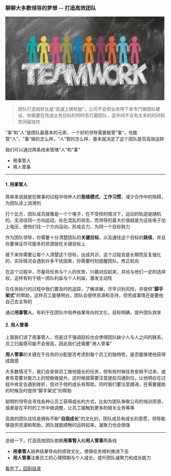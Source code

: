 ### 聊聊大多数领导的梦想 -- 打造高效团队

![假装这里有一张图片](/static/img/teamwork.png)

> 团队打造就好比是“高速上换轮胎”，公司不会把业务停下来专门做团队建设，你需要在完成业务目标的同时去打磨团队，这中间不会有太多的时间和空间留给你

“事”和“人”是团队最基本的元素，一个好的领导需要能管“事”，也能管“人”，“事”做的怎么样，“人”管的怎么样，基本就决定了这个团队是否高效运转

我们可以通过两条线来管理“人”和“事”

- 用事管人
- 用人管事

---

#### 1. 用事管人

简单来说就是在做事的过程中培养人的**思维模式**，**工作习惯**，减少合作中的阻碍，为团队涂上润滑剂

打个比方，团队成员就像是一个个电子，在不受控的情况下，运动的轨迹是随机的，无法往同一方向运动，处在混乱的状态，而领导的最大价值就是为这些电子加上电压，使他们往一个方向运动，形成合力，为同一个目标努力

作为团队领导，你需要十分清楚团队的**关键目标**，以及通往这个目标的**路径**，并且你要保证尽可能多的资源放在关键目标上

接下来你需要让每个人清楚这个目标，达成共识，这个过程会是长期而反复强化的，实际情况会遇到许多干扰因素，你需要时刻提醒团队，修正航向

在这个过程中，尽量将任务与个人的优势，兴趣对应起来，并给与他们一定的选择权，这样有利于统一团队利益与个人利益，激发主动性

在任务执行的过程中我们要及时的追踪，了解进展，尽早识别风险，并提供"**脚手架式**"的帮助，这样员工能够明白，团队会提供资源和支持，但完成事情还是要他自己去主导的

通过**用事管人**，有利于在团队中培养结果导向的文化，目标明确，提升团队效率

#### 2. 用人管事

上面我们讲了用事管人，但是过于强调目标也会使得团队缺少人与人之间的联系，员工归属感可能不会很高，因此我们还需要"用人管事"

**用人管事**的关键在于任务的分配是否考虑到每个员工的独特性，是否能够使他获得成就感

大多数情况下，我们会安排员工做他擅长的任务，但有些时候任务安排不过来，或者有意要对能力上的短板做提升，这时候就需要注意提前沟通到位，让他明白在过程中肯定会遇到挫折，但对于他的成长有帮助，同时我们要注意跟进，在需要援助的时候及时提供“脚手架式”的帮助

聪明的领导会寻找各种让员工获得成长的方式，比如为团队争取公司的培训资源，或者是在平时的工作中做调整，让员工接触到更多的相关业务等等

高效的团队往往是拥有不断"**自我成长**"的文化的，团队成员有成长的意愿，领导能够提供资源和帮助，团队就能顺畅的运转起来，凝聚力也会很强

---

总结一下，打造高效团队依赖**用事管人**和**用人管事**两条线

- **用事管人**培养结果导向的绩效文化，使得任务顺利推进下去
- **用人管事**注重员工的心理预期与个人成长，提升团队凝聚力和成长能力


[看完了，回到目录](/README.md)
